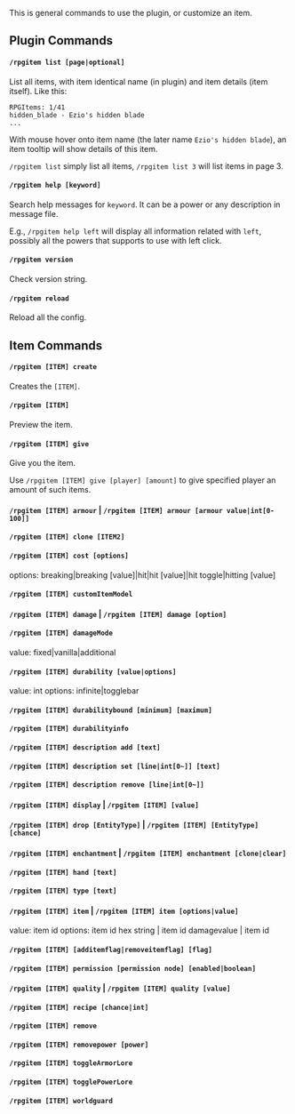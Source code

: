 This is general commands to use the plugin, or customize an item.

## Plugin Commands

#### `/rpgitem list [page|optional]`

List all items, with item identical name (in plugin) and item details (item itself). Like this:

```
RPGItems: 1/41
hidden_blade - Ezio's hidden blade
...
```

With mouse hover onto item name (the later name `Ezio's hidden blade`), an item tooltip will show details of this item.

`/rpgitem list` simply list all items, `/rpgitem list 3` will list items in page 3.

#### `/rpgitem help [keyword]`

Search help messages for `keyword`. It can be a power or any description in message file.

E.g., `/rpgitem help left` will display all information related with `left`, possibly all the powers that supports to use with left click.

#### `/rpgitem version`

Check version string.

#### `/rpgitem reload`

Reload all the config.

## Item Commands

#### `/rpgitem [ITEM] create`

Creates the `[ITEM]`.

#### `/rpgitem [ITEM]`

Preview the item.

#### `/rpgitem [ITEM] give`

Give you the item.

Use `/rpgitem [ITEM] give [player] [amount]` to give specified player an amount of such items.

#### `/rpgitem [ITEM] armour` | `/rpgitem [ITEM] armour [armour value|int[0-100]]`

#### `/rpgitem [ITEM] clone [ITEM2]`

#### `/rpgitem [ITEM] cost [options]`

options: breaking|breaking [value]|hit|hit [value]|hit toggle|hitting [value]

#### `/rpgitem [ITEM] customItemModel`

#### `/rpgitem [ITEM] damage` | `/rpgitem [ITEM] damage [option]`

#### `/rpgitem [ITEM] damageMode`

value: fixed|vanilla|additional

#### `/rpgitem [ITEM] durability [value|options]`

value: int
options: infinite|togglebar

#### `/rpgitem [ITEM] durabilitybound [minimum] [maximum]`

#### `/rpgitem [ITEM] durabilityinfo`

#### `/rpgitem [ITEM] description add [text]`

#### `/rpgitem [ITEM] description set [line|int[0~]] [text]`

#### `/rpgitem [ITEM] description remove [line|int[0~]]`

#### `/rpgitem [ITEM] display` | `/rpgitem [ITEM] [value]`

#### `/rpgitem [ITEM] drop [EntityType]` | `/rpgitem [ITEM] [EntityType] [chance]`

#### `/rpgitem [ITEM] enchantment` | `/rpgitem [ITEM] enchantment [clone|clear]`

#### `/rpgitem [ITEM] hand [text]`

#### `/rpgitem [ITEM] type [text]`

#### `/rpgitem [ITEM] item` | `/rpgitem [ITEM] item [options|value]`

value: item id
options: item id hex string | item id damagevalue | item id

#### `/rpgitem [ITEM] [additemflag|removeitemflag] [flag]`

#### `/rpgitem [ITEM] permission [permission node] [enabled|boolean]`

#### `/rpgitem [ITEM] quality` | `/rpgitem [ITEM] quality [value]`

#### `/rpgitem [ITEM] recipe [chance|int]`

#### `/rpgitem [ITEM] remove`

#### `/rpgitem [ITEM] removepower [power]`

#### `/rpgitem [ITEM] toggleArmorLore`

#### `/rpgitem [ITEM] togglePowerLore`

#### `/rpgitem [ITEM] worldguard`